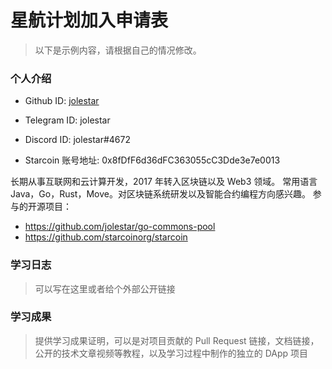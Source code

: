 

# 星航计划加入申请表

> 以下是示例内容，请根据自己的情况修改。

### 个人介绍

* Github ID: [jolestar](https://github.com/jolestar)

* Telegram ID: jolestar

* Discord ID: jolestar#4672

* Starcoin 账号地址: 0x8fDfF6d36dFC363055cC3Dde3e7e0013


长期从事互联网和云计算开发，2017 年转入区块链以及 Web3 领域。
常用语言 Java，Go，Rust，Move。对区块链系统研发以及智能合约编程方向感兴趣。
参与的开源项目：

* https://github.com/jolestar/go-commons-pool  
* https://github.com/starcoinorg/starcoin

### 学习日志

> 可以写在这里或者给个外部公开链接

### 学习成果

> 提供学习成果证明，可以是对项目贡献的 Pull Request 链接，文档链接，公开的技术文章视频等教程，以及学习过程中制作的独立的 DApp 项目





